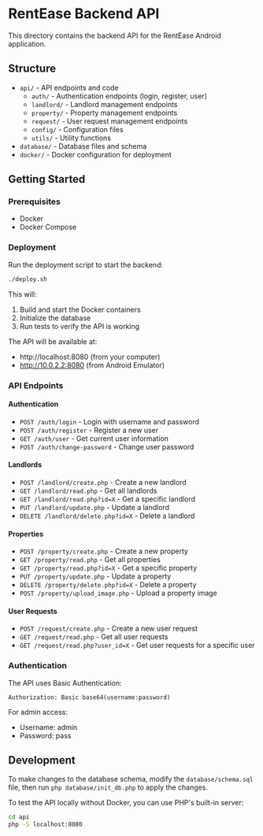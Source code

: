 # RentEase Backend API

This directory contains the backend API for the RentEase Android application.

## Structure

- `api/` - API endpoints and code
  - `auth/` - Authentication endpoints (login, register, user)
  - `landlord/` - Landlord management endpoints
  - `property/` - Property management endpoints
  - `request/` - User request management endpoints
  - `config/` - Configuration files
  - `utils/` - Utility functions
- `database/` - Database files and schema
- `docker/` - Docker configuration for deployment

## Getting Started

### Prerequisites

- Docker
- Docker Compose

### Deployment

Run the deployment script to start the backend:

```bash
./deploy.sh
```

This will:
1. Build and start the Docker containers
2. Initialize the database
3. Run tests to verify the API is working

The API will be available at:
- http://localhost:8080 (from your computer)
- http://10.0.2.2:8080 (from Android Emulator)

### API Endpoints

#### Authentication

- `POST /auth/login` - Login with username and password
- `POST /auth/register` - Register a new user
- `GET /auth/user` - Get current user information
- `POST /auth/change-password` - Change user password

#### Landlords

- `POST /landlord/create.php` - Create a new landlord
- `GET /landlord/read.php` - Get all landlords
- `GET /landlord/read.php?id=X` - Get a specific landlord
- `PUT /landlord/update.php` - Update a landlord
- `DELETE /landlord/delete.php?id=X` - Delete a landlord

#### Properties

- `POST /property/create.php` - Create a new property
- `GET /property/read.php` - Get all properties
- `GET /property/read.php?id=X` - Get a specific property
- `PUT /property/update.php` - Update a property
- `DELETE /property/delete.php?id=X` - Delete a property
- `POST /property/upload_image.php` - Upload a property image

#### User Requests

- `POST /request/create.php` - Create a new user request
- `GET /request/read.php` - Get all user requests
- `GET /request/read.php?user_id=X` - Get user requests for a specific user

### Authentication

The API uses Basic Authentication:

```
Authorization: Basic base64(username:password)
```

For admin access:
- Username: admin
- Password: pass

## Development

To make changes to the database schema, modify the `database/schema.sql` file, then run `php database/init_db.php` to apply the changes.

To test the API locally without Docker, you can use PHP's built-in server:

```bash
cd api
php -S localhost:8080
```

